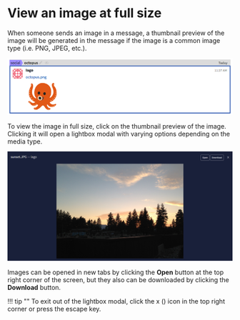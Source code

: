 # View an image at full size

When someone sends an image in a message, a thumbnail preview of the image
will be generated in the message if the image is a common image type (i.e.
PNG, JPEG, etc.).

![preview](/static/images/help/image-preview.png)

To view the image in full size, click on the thumbnail preview of the image.
Clicking it will open a lightbox modal with varying options depending on the
media type.

![full-size](/static/images/help/full-size.png)

Images can be opened in new tabs by clicking the **Open** button at the top
right corner of the screen, but they also can be downloaded by clicking the
**Download** button.

!!! tip ""
    To exit out of the lightbox modal, click the x (<i
    class="fa fa-times"></i>) icon in the top right corner or press the escape
    key.

